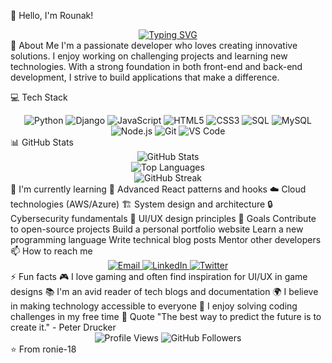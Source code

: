 👋 Hello, I'm Rounak!
<div align="center"> <a href="https://git.io/typing-svg"> <img src="https://readme-typing-svg.herokuapp.com?font=Fira+Code&pause=1000&color=2D9EF7&center=true&vCenter=true&width=435&lines=Full+Stack+Developer;Problem+Solver;Tech+Enthusiast" alt="Typing SVG" /> </a> </div>
🚀 About Me
I'm a passionate developer who loves creating innovative solutions. I enjoy working on challenging projects and learning new technologies. With a strong foundation in both front-end and back-end development, I strive to build applications that make a difference.

💻 Tech Stack
<div align="center"> <img src="https://img.shields.io/badge/Python-3776AB?style=for-the-badge&logo=python&logoColor=white" alt="Python" /> <img src="https://img.shields.io/badge/Django-092E20?style=for-the-badge&logo=django&logoColor=white" alt="Django" /> <img src="https://img.shields.io/badge/JavaScript-F7DF1E?style=for-the-badge&logo=javascript&logoColor=black" alt="JavaScript" /> <img src="https://img.shields.io/badge/HTML5-E34F26?style=for-the-badge&logo=html5&logoColor=white" alt="HTML5" /> <img src="https://img.shields.io/badge/CSS3-1572B6?style=for-the-badge&logo=css3&logoColor=white" alt="CSS3" /> <img src="https://img.shields.io/badge/SQL-4479A1?style=for-the-badge&logo=postgresql&logoColor=white" alt="SQL" /> <img src="https://img.shields.io/badge/MySQL-4479A1?style=for-the-badge&logo=mysql&logoColor=white" alt="MySQL" /> <img src="https://img.shields.io/badge/Node.js-43853D?style=for-the-badge&logo=node.js&logoColor=white" alt="Node.js" /> <img src="https://img.shields.io/badge/Git-F05032?style=for-the-badge&logo=git&logoColor=white" alt="Git" /> <img src="https://img.shields.io/badge/VS_Code-007ACC?style=for-the-badge&logo=visual-studio-code&logoColor=white" alt="VS Code" /> </div>
📊 GitHub Stats
<div align="center"> <img src="https://github-readme-stats.vercel.app/api?username=ronie-18&show_icons=true&theme=radical&hide_border=true" alt="GitHub Stats" /> <br/> <img src="https://github-readme-stats.vercel.app/api/top-langs/?username=ronie-18&layout=compact&theme=radical&hide_border=true" alt="Top Languages" /> <br/> <img src="https://github-readme-streak-stats.herokuapp.com/?user=ronie-18&theme=radical&hide_border=true" alt="GitHub Streak" /> </div>
🌱 I'm currently learning
🚀 Advanced React patterns and hooks
☁️ Cloud technologies (AWS/Azure)
🏗️ System design and architecture
🔒 Cybersecurity fundamentals
🎨 UI/UX design principles
🎯 Goals
 Contribute to open-source projects
 Build a personal portfolio website
 Learn a new programming language
 Write technical blog posts
 Mentor other developers
📫 How to reach me
<div align="center"> <a href="mailto:rounakjana74@gmail.com"> <img src="https://img.shields.io/badge/Email-D14836?style=for-the-badge&logo=gmail&logoColor=white" alt="Email" /> </a> <a href="https://www.linkedin.com/in/rounak-jana-4408aa257/"> <img src="https://img.shields.io/badge/LinkedIn-0077B5?style=for-the-badge&logo=linkedin&logoColor=white" alt="LinkedIn" /> </a> <a href="https://x.com/RounakJana18"> <img src="https://img.shields.io/badge/Twitter-1DA1F2?style=for-the-badge&logo=twitter&logoColor=white" alt="Twitter" /> </a> </div>
⚡ Fun facts
🎮 I love gaming and often find inspiration for UI/UX in game designs
📚 I'm an avid reader of tech blogs and documentation
🌍 I believe in making technology accessible to everyone
🎯 I enjoy solving coding challenges in my free time
🎨 Quote
"The best way to predict the future is to create it." - Peter Drucker

<div align="center"> <img src="https://komarev.com/ghpvc/?username=ronie-18&color=blueviolet&style=flat-square" alt="Profile Views" /> <img src="https://img.shields.io/github/followers/ronie-18?label=Followers&style=social" alt="GitHub Followers" /> </div>
⭐️ From ronie-18

